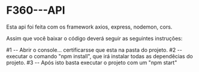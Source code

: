 # F360---API


Esta api foi feita com os framework axios, express, nodemon, cors.


Assim que você baixar o código deverá seguir as seguintes instruções:

#1 -- Abrir o console... certificarsse que esta na pasta do projeto.
#2 -- executar o comando "npm install", que irá instalar todas as dependêcias do projeto.
#3 -- Após isto basta executar o projeto com um "npm start"

